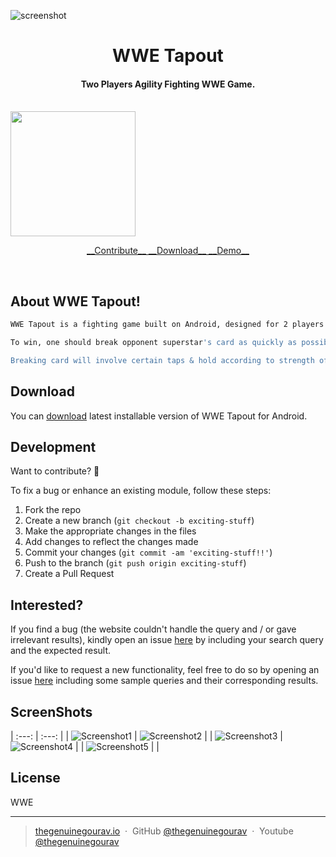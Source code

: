 ![screenshot](https://github.com/thegenuinegourav/WWE-Tapout/blob/master/screenshots/cover.jpg)
<h1 align="center">
    WWE Tapout
  <br>
</h1>
<h4 align="center">Two Players Agility Fighting WWE Game.</h4>
<br>
<a align="center" href="https://docs.google.com/uc?export=download&id=0B1Zc1LkGIpxySFg0bHZISkNJYzg"><img src="https://github.com/thegenuinegourav/WWE-Tapout/blob/master/screenshots/logo.png" width="200"></a>
<p align="center">
  <a href="https://github.com/thegenuinegourav/WWE-Tapout#fork-destination-box">
    __Contribute__
  </a>
  <a href="https://docs.google.com/uc?export=download&id=0B1Zc1LkGIpxySFg0bHZISkNJYzg">
    __Download__
  </a>
  <a href="https://github.com/thegenuinegourav/WWE-Tapout">
    __Demo__
  </a>
</p>
<br>

## About WWE Tapout!

```bash
WWE Tapout is a fighting game built on Android, designed for 2 players to test their agility, quickness & swiftness using their favourite WWE superstars.

To win, one should break opponent superstar's card as quickly as possible.

Breaking card will involve certain taps & hold according to strength of a superstar.

```

## Download
You can [download](https://docs.google.com/uc?export=download&id=0B1Zc1LkGIpxySFg0bHZISkNJYzg) latest installable version of WWE Tapout for Android.
  
  
## Development  
Want to contribute? **:pencil:**  
  
To fix a bug or enhance an existing module, follow these steps:  
  
1. Fork the repo
2. Create a new branch (`git checkout -b exciting-stuff`)
3. Make the appropriate changes in the files
4. Add changes to reflect the changes made
5. Commit your changes (`git commit -am 'exciting-stuff!!'`)
6. Push to the branch (`git push origin exciting-stuff`)
7. Create a Pull Request  
  
  
## Interested?  
If you find a bug (the website couldn't handle the query and / or gave irrelevant results), kindly open an issue [here](https://github.com/thegenuinegourav/WWE-Tapout/issues/new) by including your search query and the expected result.  
  
If you'd like to request a new functionality, feel free to do so by opening an issue [here](https://github.com/thegenuinegourav/WWE-Tapout/issues/new) including some sample queries and their corresponding results.  
  
  
## ScreenShots  
|     :---:      |     :---:      |
| ![Screenshot1](https://github.com/thegenuinegourav/WWE-Tapout/blob/master/screenshots/one.png) | ![Screenshot2](https://github.com/thegenuinegourav/WWE-Tapout/blob/master/screenshots/two.png) |
| ![Screenshot3](https://github.com/thegenuinegourav/WWE-Tapout/blob/master/screenshots/three.png) | ![Screenshot4](https://github.com/thegenuinegourav/WWE-Tapout/blob/master/screenshots/four.png) |
| ![Screenshot5](https://github.com/thegenuinegourav/WWE-Tapout/blob/master/screenshots/five.png) |  |
 
## License

WWE

---

> [thegenuinegourav.io](https://thegenuinegourav.github.io/) &nbsp;&middot;&nbsp;
> GitHub [@thegenuinegourav](https://github.com/thegenuinegourav) &nbsp;&middot;&nbsp;
> Youtube [@thegenuinegourav](https://www.youtube.com/channel/UCs8380tHxevj72ffRhbGoUw)
